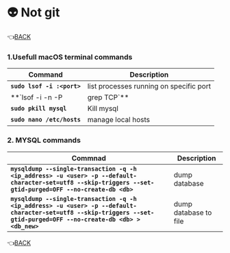 # :alien: Not git 

:point_left:[BACK](README.md)

### 1.Usefull macOS terminal commands 

Command     	        		  			| Description
----------------------------------------- 	| ---------------
**`sudo lsof -i :<port>`** 			  		| list processes running on specific port
**`lsof -i -n -P | grep TCP`** 			  	| list TCP ports in use
**`sudo pkill mysql`** 			  			| Kill mysql
**`sudo nano /etc/hosts`** 			  		| manage local hosts


### 2. MYSQL commands

Commnad 	 	        		  																																	   | Description
---------------------------------------------------------------------------------------------------------------------------------------------------------------------- | ---------------
**`mysqldump --single-transaction -q -h <ip_address> -u <user> -p --default-character-set=utf8 --skip-triggers --set-gtid-purged=OFF --no-create-db <db>`** 		   | dump database
**`mysqldump --single-transaction -q -h <ip_address> -u <user> -p --default-character-set=utf8 --skip-triggers --set-gtid-purged=OFF --no-create-db <db> > <db_new>`** | dump database to file 


:point_left:[BACK](README.md)